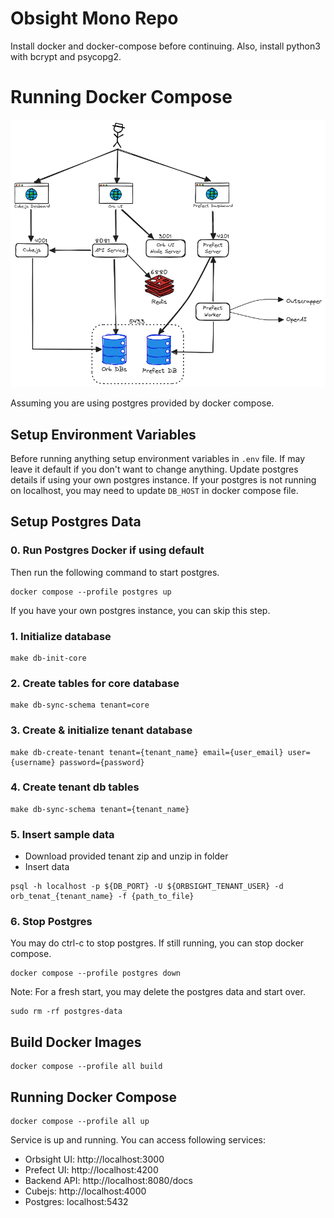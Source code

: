 # Obsight Mono Repo

Install docker and docker-compose before continuing.
Also, install python3 with bcrypt and psycopg2.

# Running Docker Compose

![Docker Compose Architecture](/docs/assets/docker-compose-architecture.png)

Assuming you are using postgres provided by docker compose.

## Setup Environment Variables
Before running anything setup environment variables in `.env` file.
If may leave it default if you don't want to change anything. 
Update postgres details if using your own postgres instance. If your postgres is not running on localhost, you may need to update `DB_HOST` in docker compose file.

## Setup Postgres Data

### 0. Run Postgres Docker if using default
Then run the following command to start postgres.
```
docker compose --profile postgres up
```
If you have your own postgres instance, you can skip this step.

### 1. Initialize database
```
make db-init-core
```

### 2. Create tables for core database
```
make db-sync-schema tenant=core
```

### 3. Create & initialize tenant database
```
make db-create-tenant tenant={tenant_name} email={user_email} user={username} password={password}
```

### 4. Create tenant db tables
```
make db-sync-schema tenant={tenant_name}
```

### 5. Insert sample data
 - Download provided tenant zip and unzip in folder
 - Insert data
```
psql -h localhost -p ${DB_PORT} -U ${ORBSIGHT_TENANT_USER} -d orb_tenat_{tenant_name} -f {path_to_file}
```

### 6. Stop Postgres
You may do ctrl-c to stop postgres. If still running, you can stop docker compose.
```
docker compose --profile postgres down
```

Note: For a fresh start, you may delete the postgres data and start over.
```
sudo rm -rf postgres-data
```

## Build Docker Images
```
docker compose --profile all build
```

## Running Docker Compose

```
docker compose --profile all up
```

Service is up and running. You can access following services:
* Orbsight UI: http://localhost:3000
* Prefect UI: http://localhost:4200
* Backend API: http://localhost:8080/docs
* Cubejs: http://localhost:4000
* Postgres: localhost:5432

